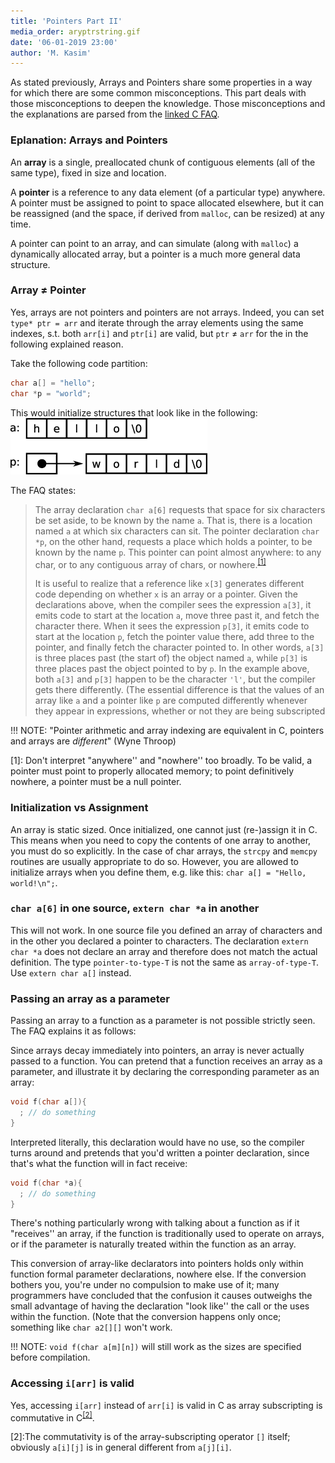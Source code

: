 ```yaml
---
title: 'Pointers Part II'
media_order: aryptrstring.gif
date: '06-01-2019 23:00'
author: 'M. Kasim'
---
```


As stated previously, Arrays and Pointers share some properties in a way for which there are some common misconceptions. This part deals with those misconceptions to deepen the knowledge. Those misconceptions and the explanations are parsed from the [linked C FAQ](http://c-faq.com).

### Eplanation: Arrays and Pointers
An **array** is a single, preallocated chunk of contiguous elements (all of the same type), fixed in size and location.

A **pointer** is a reference to any data element (of a particular type) anywhere. A pointer must be assigned to point to space allocated elsewhere, but it can be reassigned (and the space, if derived from `malloc`, can be resized) at any time.

A pointer can point to an array, and can simulate (along with `malloc`) a dynamically allocated array, but a pointer is a much more general data structure.


### Array ≠ Pointer
Yes, arrays are not pointers and pointers are not arrays. Indeed, you can set `type* ptr = arr` and iterate through the array elements using the same indexes, s.t. both `arr[i]` and `ptr[i]` are valid, but `ptr` ≠ `arr` for the in the following explained reason.

Take the following code partition:
```C
char a[] = "hello";
char *p = "world";
```
This would initialize structures that look like in the following:
![C: Array and Pointer structure](aryptrstring.gif)

The FAQ states:
> The array declaration `char a[6]` requests that space for six characters be set aside, to be known by the name `a`. That is, there is a location named `a` at which six characters can sit. The pointer declaration `char *p`, on the other hand, requests a place which holds a pointer, to be known by the name `p`. This pointer can point almost anywhere: to any char, or to any contiguous array of chars, or nowhere.<sup>[\[1\]](#footn1)</sup>
> 
> It is useful to realize that a reference like `x[3]` generates different code depending on whether `x` is an array or a pointer. Given the declarations above, when the compiler sees the expression `a[3]`, it emits code to start at the location `a`, move three past it, and fetch the character there. When it sees the expression `p[3]`, it emits code to start at the location `p`, fetch the pointer value there, add three to the pointer, and finally fetch the character pointed to. In other words, `a[3]` is three places past (the start of) the object named `a`, while `p[3]` is three places past the object pointed to by `p`.
> In the example above, both `a[3]` and `p[3]` happen to be the character `'l'`, but the compiler gets there differently. (The essential difference is that the values of an array like `a` and a pointer like `p` are computed differently whenever they appear in expressions, whether or not they are being subscripted

!!! NOTE: "Pointer arithmetic and array indexing are equivalent in C, pointers and arrays are _different_" (Wyne Throop)

<a name="footn1">[1]</a>: Don't interpret "anywhere'' and "nowhere'' too broadly. To be valid, a pointer must point to properly allocated memory; to point definitively nowhere, a pointer must be a null pointer.


### Initialization vs Assignment
An array is static sized. Once initialized, one cannot just (re-)assign it in C. This means  when you need to copy the contents of one array to another, you must do so explicitly. In the case of char arrays, the `strcpy` and `memcpy` routines are usually appropriate to do so. However, you are allowed to initialize arrays when you define them, e.g. like this: `char a[] = "Hello, world!\n";`.


### `char a[6]` in one source, `extern char *a` in another
This will not work. In one source file you defined an array of characters and in the other you declared a pointer to characters. The declaration `extern char *a` does not declare an array and therefore does not match the actual definition. The type `pointer-to-type-T` is not the same as `array-of-type-T`. Use `extern char a[]` instead.


### Passing an array as a parameter
Passing an array to a function as a parameter is not possible strictly seen. The FAQ explains it as follows:

Since arrays decay immediately into pointers, an array is never actually passed to a function. You can pretend that a function receives an array as a parameter, and illustrate it by declaring the corresponding parameter as an array:

```C
void f(char a[]){
  ; // do something
}
```
Interpreted literally, this declaration would have no use, so the compiler turns around and pretends that you'd written a pointer declaration, since that's what the function will in fact receive:

```C
void f(char *a){
  ; // do something
}
```
There's nothing particularly wrong with talking about a function as if it "receives'' an array, if the function is traditionally used to operate on arrays, or if the parameter is naturally treated within the function as an array.

This conversion of array-like declarators into pointers holds only within function formal parameter declarations, nowhere else. If the conversion bothers you, you're under no compulsion to make use of it; many programmers have concluded that the confusion it causes outweighs the small advantage of having the declaration "look like'' the call or the uses within the function. (Note that the conversion happens only once; something like `char a2[][]` won't work.

!!! NOTE: `void f(char a[m][n])` will still work as the sizes are specified before compilation.


### Accessing `i[arr]` is valid
Yes, accessing `i[arr]` instead of `arr[i]` is valid in C as array subscripting is commutative in C<sup>[\[2\]](#footn2)</sup>. 


<a name="footn2">[2]</a>:The commutativity is of the array-subscripting operator `[]` itself; obviously `a[i][j]` is in general different from `a[j][i]`.


